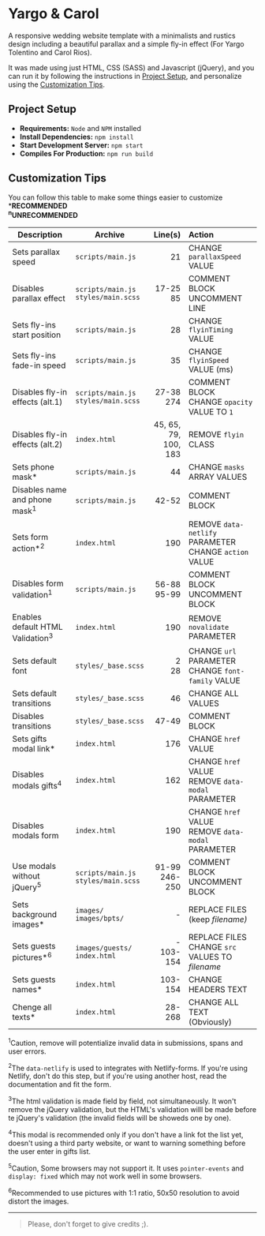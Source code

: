 # Yargo & Carol
A responsive wedding website template with a minimalists and rustics design including a beautiful parallax and a simple fly-in effect (For Yargo Tolentino and Carol Rios).  

It was made using just HTML, CSS (SASS) and Javascript (jQuery), and you can run it by following the instructions in [Project Setup](#project-setup), and personalize using the [Customization Tips](#customization-tips).  

## Project Setup
- **Requirements:** `Node` and `NPM` installed
- **Install Dependencies:** `npm install`
- **Start Development Server:** `npm start`
- **Compiles For Production:** `npm run build`

## Customization Tips
You can follow this table to make some things easier to customize  
***RECOMMENDED**  
**<sup>n</sup>UNRECOMMENDED**

| Description                                 | Archive                                   |                   Line(s) | Action                                                     |
| ------------------------------------------- | ----------------------------------------- | ------------------------: | :--------------------------------------------------------- |
| Sets parallax speed                         | `scripts/main.js`                         |                        21 | CHANGE `parallaxSpeed` VALUE                               |
| Disables parallax effect                    | `scripts/main.js` <br> `styles/main.scss` |             17-25 <br> 85 | COMMENT BLOCK <br> UNCOMMENT LINE                          |
| Sets fly-ins start position                 | `scripts/main.js`                         |                        28 | CHANGE `flyinTiming` VALUE                                 |
| Sets fly-ins fade-in speed                  | `scripts/main.js`                         |                        35 | CHANGE `flyinSpeed` VALUE (ms)                             |
| Disables fly-in effects (alt.1)             | `scripts/main.js` <br> `styles/main.scss` |            27-38 <br> 274 | COMMENT BLOCK <br> CHANGE `opacity` VALUE TO `1`           |
| Disables fly-in effects (alt.2)             | `index.html`                              | 45, 65, 79, <br> 100, 183 | REMOVE `flyin` CLASS                                       |
| Sets phone mask*                            | `scripts/main.js`                         |                        44 | CHANGE `masks` ARRAY VALUES                                |
| Disables name and phone mask<sup>1</sup>    | `scripts/main.js`                         |                     42-52 | COMMENT BLOCK                                              |
| Sets form action*<sup>2</sup>               | `index.html`                              |                       190 | REMOVE `data-netlify` PARAMETER <br> CHANGE `action` VALUE |
| Disables form validation<sup>1</sup>        | `scripts/main.js`                         |          56-88 <br> 95-99 | COMMENT BLOCK <br> UNCOMMENT BLOCK                         |
| Enables default HTML Validation<sup>3</sup> | `index.html`                              |                       190 | REMOVE `novalidate` PARAMETER                              |
| Sets default font                           | `styles/_base.scss`                       |                 2 <br> 28 | CHANGE `url` PARAMETER <br> CHANGE `font-family` VALUE     |
| Sets default transitions                    | `styles/_base.scss`                       |                        46 | CHANGE ALL VALUES                                          |
| Disables transitions                        | `styles/_base.scss`                       |                     47-49 | COMMENT BLOCK                                              |
| Sets gifts modal link*                      | `index.html`                              |                       176 | CHANGE `href` VALUE                                        |
| Disables modals gifts<sup>4</sup>           | `index.html`                              |                       162 | CHANGE `href` VALUE <br> REMOVE `data-modal` PARAMETER     |
| Disables modals form                        | `index.html`                              |                       190 | CHANGE `href` VALUE <br> REMOVE `data-modal` PARAMETER     |
| Use modals without jQuery<sup>5</sup>       | `scripts/main.js` <br> `styles/main.scss` |        91-99 <br> 246-250 | COMMENT BLOCK <br> UNCOMMENT BLOCK                         |
| Sets background images*                     | `images/` <br> `images/bpts/`             |                         - | REPLACE FILES (keep _filename)_                            |
| Sets guests pictures*<sup>6</sup>           | `images/guests/` <br> `index.html`        |            - <br> 103-154 | REPLACE FILES <br> CHANGE `src` VALUES TO _filename_       |
| Sets guests names*                          | `index.html`                              |                   103-154 | CHANGE HEADERS TEXT                                        |
| Chenge all texts*                           | `index.html`                              |                    28-268 | CHANGE ALL TEXT (Obviously)                                |
 
<sup>1</sup>Caution, remove will potentialize invalid data in submissions, spans and user errors.  

<sup>2</sup>The `data-netlify` is used to integrates with Netlify-forms. If you're using Netlify, don't do this step, but if you're using another host, read the documentation and fit the form.  

<sup>3</sup>The html validation is made field by field, not simultaneously. It won't remove the jQuery validation, but the HTML's validation willl be made before te jQuery's validation (the invalid fields will be showeds one by one).  

<sup>4</sup>This modal is recommended only if you don't have a link fot the list yet, doesn't using a third party website, or want to warning something before the user enter in gifts list.  

<sup>5</sup>Caution, Some browsers may not support it. It uses `pointer-events` and `display: fixed` which may not work well in some browsers.  

<sup>6</sup>Recommended to use pictures with 1:1 ratio, 50x50 resolution to avoid distort the images.  

***

> Please, don't forget to give credits ;).